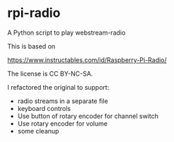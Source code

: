 # rpi-radio
A Python script to play webstream-radio

This is based on

https://www.instructables.com/id/Raspberry-Pi-Radio/

The license is CC BY-NC-SA.

I refactored the original to support:

* radio streams in a separate file
* keyboard controls
* Use button of rotary encoder for channel switch
* Use rotary encoder for volume
* some cleanup

